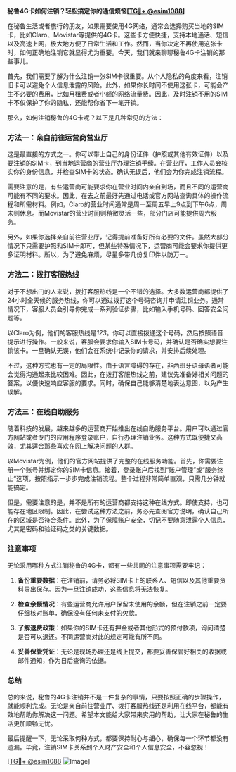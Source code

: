 **秘鲁4G卡如何注销？轻松搞定你的通信烦恼[[TG💪+ @esim1088](https://t.me/s/esim1088)]**

在秘鲁生活或者旅行的朋友，如果需要使用4G网络，通常会选择购买当地的SIM卡，比如Claro、Movistar等提供的4G卡。这些卡方便快捷，支持本地通话、短信以及高速上网，极大地方便了日常生活和工作。然而，当你决定不再使用这张卡时，如何正确地注销它就显得尤为重要。今天，我们就来聊聊秘鲁4G卡注销的那些事儿。

首先，我们需要了解为什么注销一张SIM卡很重要。从个人隐私的角度来看，注销旧卡可以避免个人信息泄露的风险。此外，如果你长时间不使用这张卡，可能会产生不必要的费用，比如月租费或者小额的网络流量费。因此，及时注销不用的SIM卡不仅保护了你的隐私，还能帮你省下一笔开销。

那么，如何注销秘鲁的4G卡呢？以下是几种常见的方法：

### 方法一：亲自前往运营商营业厅

这是最直接的方式之一。你可以带上自己的身份证件（护照或其他有效证件）以及要注销的SIM卡，到当地运营商的营业厅办理注销手续。在营业厅，工作人员会核实你的身份信息，并检查SIM卡的状态。确认无误后，他们会为你完成注销流程。

需要注意的是，有些运营商可能要求你在营业时间内亲自到场，而且不同的运营商可能有不同的要求。因此，在去之前最好先通过电话或官方网站查询具体的操作流程和所需材料。例如，Claro的营业时间通常是周一至周五早上9点到下午6点，周末则休息。而Movistar的营业时间则稍微灵活一些，部分门店可能提供周六服务。

另外，如果你选择亲自前往营业厅，记得提前准备好所有必要的文件。虽然大部分情况下只需要护照和SIM卡即可，但某些特殊情况下，运营商可能会要求你提供更多证明材料。所以，为了避免麻烦，尽量多带几份复印件以防万一。

### 方法二：拨打客服热线

对于不想出门的人来说，拨打客服热线是一个不错的选择。大多数运营商都提供了24小时全天候的服务热线，你可以通过拨打这个号码咨询并申请注销业务。通常情况下，客服人员会引导你完成一系列验证步骤，比如输入手机号码、回答安全问题等。

以Claro为例，他们的客服热线是*123*。你可以直接拨通这个号码，然后按照语音提示进行操作。一般来说，客服会要求你输入SIM卡号码，并确认是否确实想要注销该卡。一旦确认无误，他们会在系统中记录你的请求，并安排后续处理。

不过，这种方式也有一定的局限性。由于语言障碍的存在，非西班牙语母语者可能会觉得沟通起来比较困难。因此，在拨打客服热线之前，建议先准备好相关问题的答案，以便快速响应客服的要求。同时，确保自己能够清楚地表达意图，以免产生误解。

### 方法三：在线自助服务

随着科技的发展，越来越多的运营商开始推出在线自助服务平台。用户可以通过官方网站或者专门的应用程序登录账户，自行办理注销业务。这种方式既便捷又高效，尤其适合那些喜欢在网上解决问题的人群。

以Movistar为例，他们的官方网站提供了完整的在线服务功能。首先，你需要注册一个账号并绑定你的SIM卡信息。接着，登录账户后找到“账户管理”或“服务终止”选项，按照指示一步步完成注销流程。整个过程非常简单直观，只需几分钟就能搞定。

但是，需要注意的是，并不是所有的运营商都支持这种在线方式。即使支持，也可能存在地区限制。因此，在尝试这种方法之前，务必先查阅官方说明，确认自己所在的区域是否符合条件。此外，为了保障账户安全，切记不要随意泄露个人信息，尤其是密码和验证码之类的关键数据。

### 注意事项

无论采用哪种方式注销秘鲁的4G卡，都有一些共同的注意事项需要牢记：

1. **备份重要数据**：在注销前，请务必将SIM卡上的联系人、短信以及其他重要资料导出保存。因为一旦注销成功，这些信息将无法恢复。
   
2. **检查余额情况**：有些运营商允许用户保留未使用的余额，但在注销之前一定要仔细核对账单，确保没有任何未支付的欠款。

3. **了解退费政策**：如果你的SIM卡还有押金或者其他形式的预付款项，询问清楚是否可以退还。不同运营商对此的规定可能有所不同。

4. **妥善保管凭证**：无论是现场办理还是线上提交，都要妥善保管好相关的收据或邮件通知，作为日后查询的依据。

### 总结

总的来说，秘鲁的4G卡注销并不是一件复杂的事情，只要按照正确的步骤操作，就能顺利完成。无论是亲自前往营业厅、拨打客服热线还是利用在线平台，都能有效地帮助你解决这一问题。希望本文能给大家带来实用的帮助，让大家在秘鲁的生活更加顺畅无忧。

最后提醒一下，无论采取何种方式，都要保持耐心与细心，确保每一个环节都没有遗漏。毕竟，注销SIM卡关系到个人财产安全和个人信息安全，不容忽视！

[[TG💪+ @esim1088](https://t.me/s/esim1088) ![Image](https://i.postimg.cc/4NQfJmqS/Snipaste-2025-05-13-00-14-12.png)]